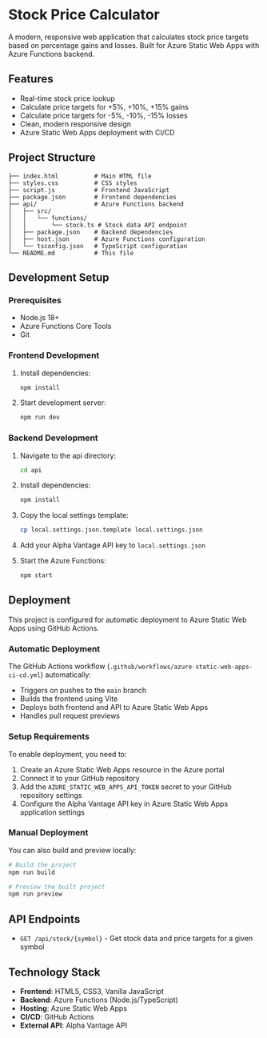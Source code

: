 # Stock Price Calculator

A modern, responsive web application that calculates stock price targets based on percentage gains and losses. Built for Azure Static Web Apps with Azure Functions backend.

## Features

- Real-time stock price lookup
- Calculate price targets for +5%, +10%, +15% gains
- Calculate price targets for -5%, -10%, -15% losses
- Clean, modern responsive design
- Azure Static Web Apps deployment with CI/CD

## Project Structure

```
├── index.html          # Main HTML file
├── styles.css          # CSS styles
├── script.js           # Frontend JavaScript
├── package.json        # Frontend dependencies
├── api/                # Azure Functions backend
│   ├── src/
│   │   └── functions/
│   │       └── stock.ts # Stock data API endpoint
│   ├── package.json    # Backend dependencies
│   ├── host.json       # Azure Functions configuration
│   └── tsconfig.json   # TypeScript configuration
└── README.md           # This file
```

## Development Setup

### Prerequisites

- Node.js 18+ 
- Azure Functions Core Tools
- Git

### Frontend Development

1. Install dependencies:
   ```bash
   npm install
   ```

2. Start development server:
   ```bash
   npm run dev
   ```

### Backend Development

1. Navigate to the api directory:
   ```bash
   cd api
   ```

2. Install dependencies:
   ```bash
   npm install
   ```

3. Copy the local settings template:
   ```bash
   cp local.settings.json.template local.settings.json
   ```

4. Add your Alpha Vantage API key to `local.settings.json`

5. Start the Azure Functions:
   ```bash
   npm start
   ```

## Deployment

This project is configured for automatic deployment to Azure Static Web Apps using GitHub Actions.

### Automatic Deployment

The GitHub Actions workflow (`.github/workflows/azure-static-web-apps-ci-cd.yml`) automatically:

- Triggers on pushes to the `main` branch
- Builds the frontend using Vite
- Deploys both frontend and API to Azure Static Web Apps
- Handles pull request previews

### Setup Requirements

To enable deployment, you need to:

1. Create an Azure Static Web Apps resource in the Azure portal
2. Connect it to your GitHub repository
3. Add the `AZURE_STATIC_WEB_APPS_API_TOKEN` secret to your GitHub repository settings
4. Configure the Alpha Vantage API key in Azure Static Web Apps application settings

### Manual Deployment

You can also build and preview locally:

```bash
# Build the project
npm run build

# Preview the built project
npm run preview
```

## API Endpoints

- `GET /api/stock/{symbol}` - Get stock data and price targets for a given symbol

## Technology Stack

- **Frontend**: HTML5, CSS3, Vanilla JavaScript
- **Backend**: Azure Functions (Node.js/TypeScript)
- **Hosting**: Azure Static Web Apps
- **CI/CD**: GitHub Actions
- **External API**: Alpha Vantage API
